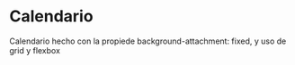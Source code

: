 # Calendario

Calendario hecho con la propiede background-attachment: fixed, y uso de grid y flexbox